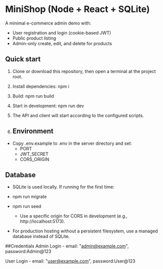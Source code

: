 # MiniShop (Node + React + SQLite)

A minimal e-commerce admin demo with:
- User registration and login (cookie-based JWT)
- Public product listing
- Admin-only create, edit, and delete for products

## Quick start

1) Clone or download this repository, then open a terminal at the project root.

2) Install dependencies: npm i

3) Build: npm run build

4) Start in development: npm run dev

5) The API and client will start according to the configured scripts.

6) ## Environment

- Copy .env.example to .env in the server directory and set:
  - PORT
  - JWT_SECRET
  - CORS_ORIGIN

## Database

- SQLite is used locally. If running for the first time:
- npm run migrate
- npm run seed

  - Use a specific origin for CORS in development (e.g., http://localhost:5173).
- For production hosting without a persistent filesystem, use a managed database instead of SQLite.

##Credentials
Admin Login - 
email: "admin@example.com", password:Admin@123

User Login - 
email: "user@example.com", password:User@123
 
